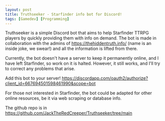 ```yaml
---
layout: post
title: Truthseeker - Starfinder info bot for Discord!
tags: [Gamedev] [Programming]
---
```


Truthseeker is a simple Discord bot that aims to help Starfinder TTRPG players by quickly providing them with info on demand. The bot is made in collaboration with the admins of https://thehiddentruth.info/ (name is an inside joke, we swear!) and all the information is lifted from there.

Currently, the bot doesn't have a server to keep it permanently online, and I have left Starfinder, so work on it is halted. However, it still works, and I'll try to correct any problems that arise.

Add this bot to your server! 
https://discordapp.com/oauth2/authorize?client_id=667694501598461990&scope=bot


For those not interested in Starfinder, the bot could be adapted for other online resources, be it via web scraping or database info.

The github repo is in https://github.com/JackTheRedCreeper/Truthseeker/tree/main
